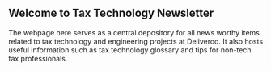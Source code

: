 ## Welcome to Tax Technology Newsletter 

The webpage here serves as a central depository for all news worthy items related to tax technology and engineering projects at Deliveroo. It also hosts useful information such as tax technology glossary and tips for non-tech tax professionals. 
